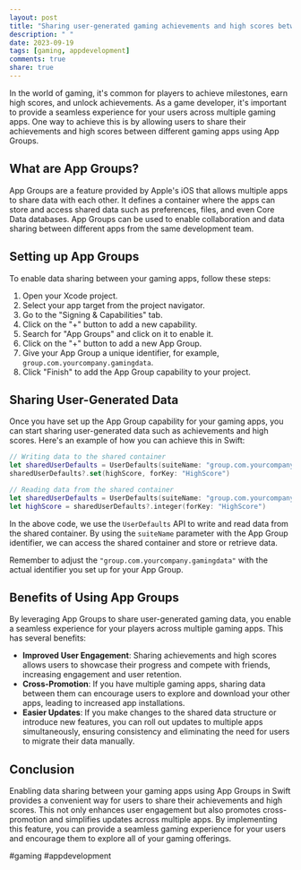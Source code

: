 ```yaml
---
layout: post
title: "Sharing user-generated gaming achievements and high scores between gaming apps using App Groups in Swift"
description: " "
date: 2023-09-19
tags: [gaming, appdevelopment]
comments: true
share: true
---
```


In the world of gaming, it's common for players to achieve milestones, earn high scores, and unlock achievements. As a game developer, it's important to provide a seamless experience for your users across multiple gaming apps. One way to achieve this is by allowing users to share their achievements and high scores between different gaming apps using App Groups.

## What are App Groups?

App Groups are a feature provided by Apple's iOS that allows multiple apps to share data with each other. It defines a container where the apps can store and access shared data such as preferences, files, and even Core Data databases. App Groups can be used to enable collaboration and data sharing between different apps from the same development team.

## Setting up App Groups

To enable data sharing between your gaming apps, follow these steps:

1. Open your Xcode project.
2. Select your app target from the project navigator.
3. Go to the "Signing & Capabilities" tab.
4. Click on the "+" button to add a new capability.
5. Search for "App Groups" and click on it to enable it.
6. Click on the "+" button to add a new App Group.
7. Give your App Group a unique identifier, for example, `group.com.yourcompany.gamingdata`.
8. Click "Finish" to add the App Group capability to your project.

## Sharing User-Generated Data

Once you have set up the App Group capability for your gaming apps, you can start sharing user-generated data such as achievements and high scores. Here's an example of how you can achieve this in Swift:

```swift
// Writing data to the shared container
let sharedUserDefaults = UserDefaults(suiteName: "group.com.yourcompany.gamingdata")
sharedUserDefaults?.set(highScore, forKey: "HighScore")

// Reading data from the shared container
let sharedUserDefaults = UserDefaults(suiteName: "group.com.yourcompany.gamingdata")
let highScore = sharedUserDefaults?.integer(forKey: "HighScore")
```

In the above code, we use the `UserDefaults` API to write and read data from the shared container. By using the `suiteName` parameter with the App Group identifier, we can access the shared container and store or retrieve data.

Remember to adjust the `"group.com.yourcompany.gamingdata"` with the actual identifier you set up for your App Group.

## Benefits of Using App Groups

By leveraging App Groups to share user-generated gaming data, you enable a seamless experience for your players across multiple gaming apps. This has several benefits:

- **Improved User Engagement**: Sharing achievements and high scores allows users to showcase their progress and compete with friends, increasing engagement and user retention.
- **Cross-Promotion**: If you have multiple gaming apps, sharing data between them can encourage users to explore and download your other apps, leading to increased app installations.
- **Easier Updates**: If you make changes to the shared data structure or introduce new features, you can roll out updates to multiple apps simultaneously, ensuring consistency and eliminating the need for users to migrate their data manually.

## Conclusion

Enabling data sharing between your gaming apps using App Groups in Swift provides a convenient way for users to share their achievements and high scores. This not only enhances user engagement but also promotes cross-promotion and simplifies updates across multiple apps. By implementing this feature, you can provide a seamless gaming experience for your users and encourage them to explore all of your gaming offerings.

#gaming #appdevelopment